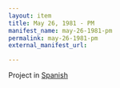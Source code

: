 ```yaml
---
layout: item
title: May 26, 1981 - PM
manifest_name: may-26-1981-pm
permalink: may-26-1981-pm
external_manifest_url: 

---
```

<!-- Add an essay or interpretive material below this line,
using HTML or markdown.  Do not modify this file above this line -->
Project in <a href="https://hipstas.github.io/radio-venceremos-espanol/introducci-n">Spanish</a>
